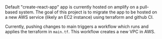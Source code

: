 Default "create-react-app" app is currently hosted on amplify on a pull-based system. The goal of this project is to migrate the app to be hosted on a new AWS service (likely an EC2 instance) using terraform and github CI.

Currently, pushing changes to main triggers a workflow which runs and applies the terraform in ```main.tf```. This workflow creates a new VPC in AWS.
